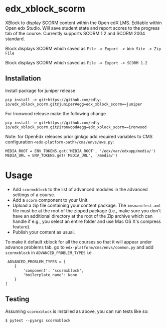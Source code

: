 edx_xblock_scorm
=========================
XBlock to display SCORM content within the Open edX LMS.  Editable within Open edx Studio. Will save student state and report scores to the progress tab of the course.
Currently supports SCORM 1.2 and SCORM 2004 standard.

Block displays SCORM which saved as `File -> Export -> Web Site -> Zip File`

Block displays SCORM which saved as `File -> Export -> SCORM 1.2`


Installation
------------

Install package for juniper release

    pip install -e git+https://github.com/edly-io/edx_xblock_scorm.git@juniper#egg=edx_xblock_scorm==juniper

For Ironwood release make the following change
    
    pip install -e git+https://github.com/edly-io/edx_xblock_scorm.git@ironwood#egg=edx_xblock_scorm==ironwood

Note: for OpenEdx releases prior ginkgo add required variables to CMS configuration ```<edx-platform-path>/cms/envs/aws.py```:

```
MEDIA_ROOT = ENV_TOKENS.get('MEDIA_ROOT', '/edx/var/edxapp/media/')
MEDIA_URL = ENV_TOKENS.get('MEDIA_URL', '/media/')
```

# Usage
* Add `scormxblock` to the list of advanced modules in the advanced settings of a course.
* Add a `scorm` component to your Unit. 
* Upload a zip file containing your content package.  The `imsmanifest.xml` file must be at the root of the zipped package (i.e., make sure you don't have an additional directory at the root of the Zip archive which can handle if e.g., you select an entire folder and use Mac OS X's compress feature).
* Publish your content as usual.

To make it default xblock for all the courses so that it will appear under advance problems tab.
go to `edx-platform/cms/envs/common.py` and add `scormxblock` in `ADVANCED_PROBLEM_TYPES`
i.e    

     ADVANCED_PROBLEM_TYPES = [
        {
            'component': 'scormxblock',
            'boilerplate_name': None
        }
    ] 

Testing
-------

Assuming `scormxblock` is installed as above, you can run tests like so:

    $ pytest --pyargs scormxblock
